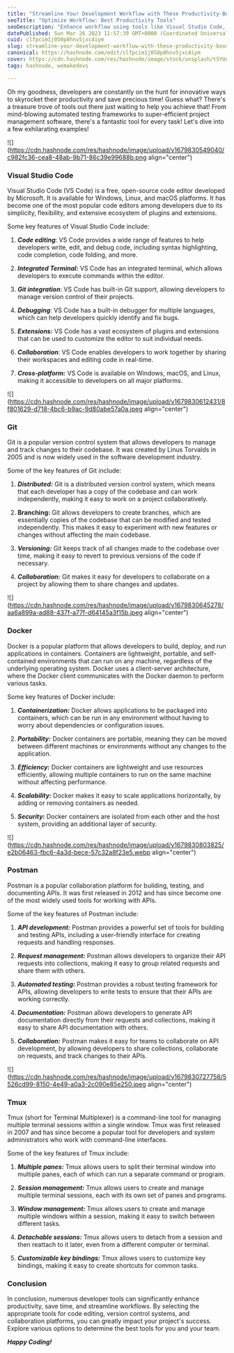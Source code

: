 ```yaml
---
title: "Streamline Your Development Workflow with These Productivity-Boosting Tools"
seoTitle: "Optimize Workflow: Best Productivity Tools"
seoDescription: "Enhance workflow using tools like Visual Studio Code, Git, Docker, Postman, and Tmux for efficient coding, collaboration, and project management"
datePublished: Sun Mar 26 2023 11:57:39 GMT+0000 (Coordinated Universal Time)
cuid: clfpcim1j050p8hnv5jxc4iym
slug: streamline-your-development-workflow-with-these-productivity-boosting-tools
canonical: https://hashnode.com/edit/clfpcim1j050p8hnv5jxc4iym
cover: https://cdn.hashnode.com/res/hashnode/image/stock/unsplash/t5YUoHW6zRo/upload/6a98aa32cee47755b5818b3cf6087e40.jpeg
tags: hashnode, wemakedevs

---
```


Oh my goodness, developers are constantly on the hunt for innovative ways to skyrocket their productivity and save precious time! Guess what? There's a treasure trove of tools out there just waiting to help you achieve that! From mind-blowing automated testing frameworks to super-efficient project management software, there's a fantastic tool for every task! Let's dive into a few exhilarating examples!

![](https://cdn.hashnode.com/res/hashnode/image/upload/v1679830549040/c982fc36-cea8-48ab-9b71-86c39e99688b.png align="center")

### **Visual Studio Code**

Visual Studio Code (VS Code) is a free, open-source code editor developed by Microsoft. It is available for Windows, Linux, and macOS platforms. It has become one of the most popular code editors among developers due to its simplicity, flexibility, and extensive ecosystem of plugins and extensions.

Some key features of Visual Studio Code include:

1. ***Code editing***: VS Code provides a wide range of features to help developers write, edit, and debug code, including syntax highlighting, code completion, code folding, and more.
    
2. ***Integrated Terminal:*** VS Code has an integrated terminal, which allows developers to execute commands within the editor.
    
3. ***Git integration***: VS Code has built-in Git support, allowing developers to manage version control of their projects.
    
4. ***Debugging***: VS Code has a built-in debugger for multiple languages, which can help developers quickly identify and fix bugs.
    
5. ***Extensions:*** VS Code has a vast ecosystem of plugins and extensions that can be used to customize the editor to suit individual needs.
    
6. ***Collaboration***: VS Code enables developers to work together by sharing their workspaces and editing code in real-time.
    
7. ***Cross-platform:*** VS Code is available on Windows, macOS, and Linux, making it accessible to developers on all major platforms.
    

![](https://cdn.hashnode.com/res/hashnode/image/upload/v1679830612431/8f801629-d718-4bc6-b9ac-9d80abe57a0a.jpeg align="center")

### **Git**

Git is a popular version control system that allows developers to manage and track changes to their codebase. It was created by Linus Torvalds in 2005 and is now widely used in the software development industry.

Some of the key features of Git include:

1. ***Distributed:*** Git is a distributed version control system, which means that each developer has a copy of the codebase and can work independently, making it easy to work on a project collaboratively.
    
2. **Branching:** Git allows developers to create branches, which are essentially copies of the codebase that can be modified and tested independently. This makes it easy to experiment with new features or changes without affecting the main codebase.
    
3. ***Versioning:*** Git keeps track of all changes made to the codebase over time, making it easy to revert to previous versions of the code if necessary.
    
4. ***Collaboration:*** Git makes it easy for developers to collaborate on a project by allowing them to share changes and updates.
    

![](https://cdn.hashnode.com/res/hashnode/image/upload/v1679830645278/aa6a899a-ad88-437f-a77f-d64145a3f15b.jpeg align="center")

### **Docker**

Docker is a popular platform that allows developers to build, deploy, and run applications in containers. Containers are lightweight, portable, and self-contained environments that can run on any machine, regardless of the underlying operating system. Docker uses a client-server architecture, where the Docker client communicates with the Docker daemon to perform various tasks.

Some key features of Docker include:

1. ***Containerization:*** Docker allows applications to be packaged into containers, which can be run in any environment without having to worry about dependencies or configuration issues.
    
2. ***Portability:*** Docker containers are portable, meaning they can be moved between different machines or environments without any changes to the application.
    
3. ***Efficiency:*** Docker containers are lightweight and use resources efficiently, allowing multiple containers to run on the same machine without affecting performance.
    
4. ***Scalability:*** Docker makes it easy to scale applications horizontally, by adding or removing containers as needed.
    
5. ***Security:*** Docker containers are isolated from each other and the host system, providing an additional layer of security.
    

![](https://cdn.hashnode.com/res/hashnode/image/upload/v1679830803825/e2b06463-fbc6-4a3d-bece-57c32a8f23e5.webp align="center")

### **Postman**

Postman is a popular collaboration platform for building, testing, and documenting APIs. It was first released in 2012 and has since become one of the most widely used tools for working with APIs.

Some of the key features of Postman include:

1. ***API development:*** Postman provides a powerful set of tools for building and testing APIs, including a user-friendly interface for creating requests and handling responses.
    
2. ***Request management:*** Postman allows developers to organize their API requests into collections, making it easy to group related requests and share them with others.
    
3. ***Automated testing:*** Postman provides a robust testing framework for APIs, allowing developers to write tests to ensure that their APIs are working correctly.
    
4. ***Documentation:*** Postman allows developers to generate API documentation directly from their requests and collections, making it easy to share API documentation with others.
    
5. ***Collaboration:*** Postman makes it easy for teams to collaborate on API development, by allowing developers to share collections, collaborate on requests, and track changes to their APIs.
    

![](https://cdn.hashnode.com/res/hashnode/image/upload/v1679830727758/5526cd99-8150-4e49-a0a3-2c090e85e250.jpeg align="center")

### **Tmux**

Tmux (short for Terminal Multiplexer) is a command-line tool for managing multiple terminal sessions within a single window. Tmux was first released in 2007 and has since become a popular tool for developers and system administrators who work with command-line interfaces.

Some of the key features of Tmux include:

1. ***Multiple panes:*** Tmux allows users to split their terminal window into multiple panes, each of which can run a separate command or program.
    
2. ***Session management:*** Tmux allows users to create and manage multiple terminal sessions, each with its own set of panes and programs.
    
3. ***Window management:*** Tmux allows users to create and manage multiple windows within a session, making it easy to switch between different tasks.
    
4. ***Detachable sessions:*** Tmux allows users to detach from a session and then reattach to it later, even from a different computer or terminal.
    
5. ***Customizable key bindings:*** Tmux allows users to customize key bindings, making it easy to create shortcuts for common tasks.
    

### Conclusion

In conclusion, numerous developer tools can significantly enhance productivity, save time, and streamline workflows. By selecting the appropriate tools for code editing, version control systems, and collaboration platforms, you can greatly impact your project's success. Explore various options to determine the best tools for you and your team.

***Happy Coding!***
